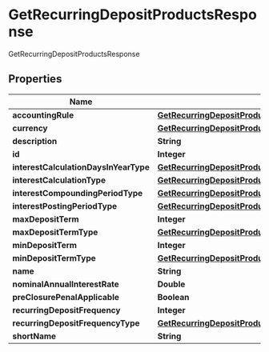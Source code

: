 

# GetRecurringDepositProductsResponse

GetRecurringDepositProductsResponse

## Properties

| Name | Type | Description | Notes |
|------------ | ------------- | ------------- | -------------|
|**accountingRule** | [**GetRecurringDepositProductsAccountingRule**](GetRecurringDepositProductsAccountingRule.md) |  |  [optional] |
|**currency** | [**GetRecurringDepositProductsCurrency**](GetRecurringDepositProductsCurrency.md) |  |  [optional] |
|**description** | **String** |  |  [optional] |
|**id** | **Integer** |  |  [optional] |
|**interestCalculationDaysInYearType** | [**GetRecurringDepositProductsInterestCalculationDaysInYearType**](GetRecurringDepositProductsInterestCalculationDaysInYearType.md) |  |  [optional] |
|**interestCalculationType** | [**GetRecurringDepositProductsInterestCalculationType**](GetRecurringDepositProductsInterestCalculationType.md) |  |  [optional] |
|**interestCompoundingPeriodType** | [**GetRecurringDepositProductsInterestCompoundingPeriodType**](GetRecurringDepositProductsInterestCompoundingPeriodType.md) |  |  [optional] |
|**interestPostingPeriodType** | [**GetRecurringDepositProductsInterestPostingPeriodType**](GetRecurringDepositProductsInterestPostingPeriodType.md) |  |  [optional] |
|**maxDepositTerm** | **Integer** |  |  [optional] |
|**maxDepositTermType** | [**GetRecurringDepositProductsMaxDepositTermType**](GetRecurringDepositProductsMaxDepositTermType.md) |  |  [optional] |
|**minDepositTerm** | **Integer** |  |  [optional] |
|**minDepositTermType** | [**GetRecurringDepositProductsMinDepositTermType**](GetRecurringDepositProductsMinDepositTermType.md) |  |  [optional] |
|**name** | **String** |  |  [optional] |
|**nominalAnnualInterestRate** | **Double** |  |  [optional] |
|**preClosurePenalApplicable** | **Boolean** |  |  [optional] |
|**recurringDepositFrequency** | **Integer** |  |  [optional] |
|**recurringDepositFrequencyType** | [**GetRecurringDepositProductsRecurringDepositFrequencyType**](GetRecurringDepositProductsRecurringDepositFrequencyType.md) |  |  [optional] |
|**shortName** | **String** |  |  [optional] |



